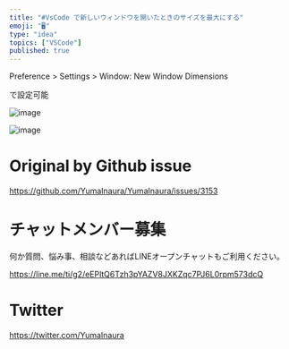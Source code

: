 ```yaml
---
title: "#VsCode で新しいウィンドウを開いたときのサイズを最大にする"
emoji: "🖥"
type: "idea"
topics: ["VSCode"]
published: true
---
```


Preference > Settings > Window: New Window Dimensions
 
で設定可能

![image](https://user-images.githubusercontent.com/13635059/81462153-610ff800-91eb-11ea-989c-ace05e72555f.png)

![image](https://user-images.githubusercontent.com/13635059/81462136-450c5680-91eb-11ea-81f0-9b7a2e25eafc.png)


# Original by Github issue

https://github.com/YumaInaura/YumaInaura/issues/3153











<!-- Update From Qiita API -->

# チャットメンバー募集


何か質問、悩み事、相談などあればLINEオープンチャットもご利用ください。

https://line.me/ti/g2/eEPltQ6Tzh3pYAZV8JXKZqc7PJ6L0rpm573dcQ





# Twitter


https://twitter.com/YumaInaura


<!-- Update From Qiita API -->


